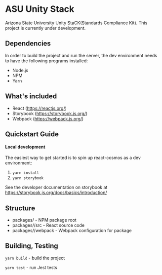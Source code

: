 # ASU Unity Stack
Arizona State University Unity StaCK(Standards Compliance Kit). This project is currently under development.

## Dependencies

In order to build the project and run the server, the dev environment needs to have the following programs installed:
- Node.js 
- NPM
- Yarn

## What's included

- React (https://reactjs.org/)
- Storybook (https://storybook.js.org/)
- Webpack (https://webpack.js.org/)

## Quickstart Guide

#### Local development
The easiest way to get started is to spin up react-cosmos as a dev environment:

1. ```yarn install```
2. ```yarn storybook```

See the developer documentation on storybook at https://storybook.js.org/docs/basics/introduction/

## Structure
 - packages/<package-name> - NPM package root
 - packages/<package-name>/src - React source code
 - packages/<package-name>/webpack - Webpack configuration for package
 
## Building, Testing

```yarn build``` - build the project

```yarn test``` - run Jest tests

